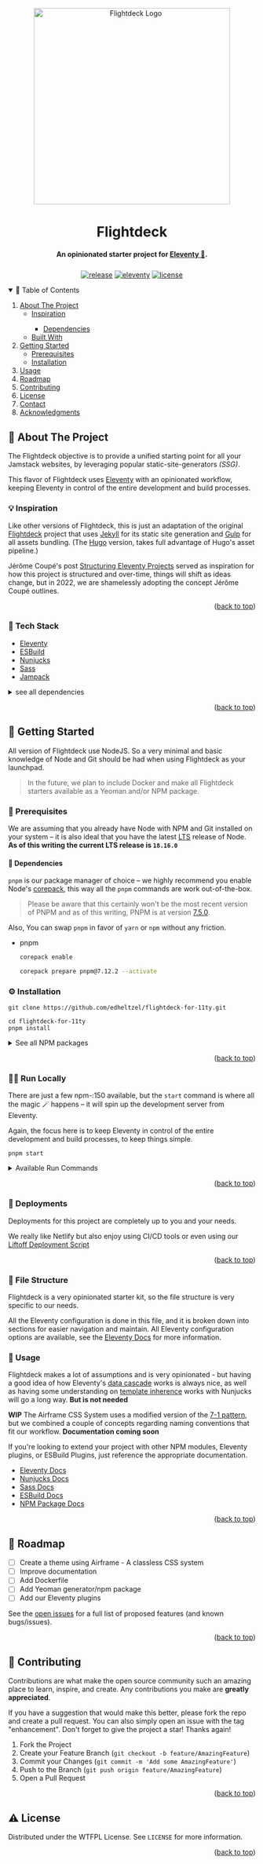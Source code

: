 <div id="top" align="center">
<!-- PROJECT LOGO -->
  <a href="https://github.com/edheltzel"><img src="https://rdm.sfo2.digitaloceanspaces.com/flightdeck/v3-flightdeck__logo--purple-haze-600x528.png" alt="Flightdeck Logo" width="400"></a>
  <h1>Flightdeck</h1>
  <h4 style="padding-bottom: .5em">An opinionated starter project for <a href="https://www.11ty.dev/">Eleventy 🎈</a>.</h4>
<!-- PROJECT SHIELDS -->

[![release](https://img.shields.io/github/release/edheltzel/flightdeck-for-11ty.svg?style=for-the-badge&logo=github&logoColor=white&colorA=101119&colorB=6D57FF)](https://github.com/edheltzel/flightdeck-for-11ty/releases/latest) [![eleventy](https://img.shields.io/badge/Eleventy-v1.0.0+-373277.svg?style=for-the-badge&logo=eleventy&logoColor=white&colorA=101119&colorB=7273D6)](https://github.com/11ty/eleventy/releases/latest) [![license](https://img.shields.io/badge/License-MIT-373277.svg?style=for-the-badge&l&logoColor=white&colorA=101119&colorB=42557B)](https://github.com/edheltzel/flightdeck-for-11ty/blob/master/LICENSE)

</div>

<!-- TABLE OF CONTENTS -->
<details open>
  <summary>📔 Table of Contents</summary>
  <ol>
    <li>
      <a href="#about-the-project">About The Project</a>
      <ul>
        <li><a href="#inspiration">Inspiration</a></li>
        <ul><li><a href="#dependencies">Dependencies</a></li></ul>
        <li><a href="#built-with">Built With</a></li>
      </ul>
    </li>
    <li>
      <a href="#getting-started">Getting Started</a>
      <ul>
        <li><a href="#prerequisites">Prerequisites</a></li>
        <li><a href="#installation">Installation</a></li>
      </ul>
    </li>
    <li><a href="#usage">Usage</a></li>
    <li><a href="#roadmap">Roadmap</a></li>
    <li><a href="#contributing">Contributing</a></li>
    <li><a href="#license">License</a></li>
    <li><a href="#contact">Contact</a></li>
    <li><a href="#acknowledgments">Acknowledgments</a></li>
  </ol>
</details>

<!-- ABOUT THE PROJECT -->

## 🌟 About The Project

The Flightdeck objective is to provide a unified starting point for all your Jamstack websites, by leveraging popular static-site-generators _(SSG)_.

This flavor of Flightdeck uses [Eleventy](https://www.11ty.dev/) with an opinionated workflow, keeping Eleventy in control of the entire development and build processes.

### 💡 Inspiration

Like other versions of Flightdeck, this is just an adaptation of the original [Flightdeck](https://github.com/edheltzel/Flightdeck-Jekyll) project that uses [Jekyll](https://jekyllrb.com/) for its static site generation and [Gulp](https://gulpjs.com/) for all assets bundling. (The [Hugo](https://github.com/edheltzel/Flightdeck-Hugo) version, takes full advantage of Hugo's asset pipeline.)

Jérôme Coupé's post [Structuring Eleventy Projects](https://www.webstoemp.com/blog/eleventy-projects-structure/) served as inspiration for how this project is structured and over-time, things will shift as ideas change, but in 2022, we are shamelessly adopting the concept Jérôme Coupé outlines.

<p align="right">(<a href="#top">back to top</a>)</p>

### 👾 Tech Stack

- [Eleventy](https://www.11ty.dev/)
- [ESBuild](https://esbuild.github.io/)
- [Nunjucks](https://mozilla.github.io/nunjucks/)
- [Sass](https://sass-lang.com/)
- [Jampack](https://jampack.divriots.com/)

<details>
  <summary>see all dependencies</summary>
  <pre>
    ❯ npm list
flightdeck-for-11ty@0.2.0 /Users/ed/Developer/oss/flightdeck/for-11ty-with-esbuild
├── @11ty/eleventy-plugin-syntaxhighlight@5.0.0 -> ./node_modules/.pnpm/@11ty+eleventy-plugin-syntaxhighlight@5.0.0/node_modules/@11ty/eleventy-plugin-syntaxhighlight
├── @11ty/eleventy@2.0.1 -> ./node_modules/.pnpm/@11ty+eleventy@2.0.1/node_modules/@11ty/eleventy
├── @divriots/jampack@0.13.0 -> ./node_modules/.pnpm/@divriots+jampack@0.13.0/node_modules/@divriots/jampack
├── browserlist@1.0.1 -> ./node_modules/.pnpm/browserlist@1.0.1/node_modules/browserlist
├── cross-env@7.0.3 -> ./node_modules/.pnpm/cross-env@7.0.3/node_modules/cross-env
├── css-declaration-sorter@7.0.3 -> ./node_modules/.pnpm/css-declaration-sorter@7.0.3_postcss@8.4.27/node_modules/css-declaration-sorter
├── eleventy-plugin-embed-everything@1.16.0 -> ./node_modules/.pnpm/eleventy-plugin-embed-everything@1.16.0/node_modules/eleventy-plugin-embed-everything
├── esbuild-sass-plugin@2.10.0 -> ./node_modules/.pnpm/esbuild-sass-plugin@2.10.0_esbuild@0.18.18/node_modules/esbuild-sass-plugin
├── esbuild@0.18.18 -> ./node_modules/.pnpm/esbuild@0.18.18/node_modules/esbuild
├── markdown-it-attrs@4.1.6 -> ./node_modules/.pnpm/markdown-it-attrs@4.1.6_markdown-it@13.0.1/node_modules/markdown-it-attrs
├── markdown-it@13.0.1 -> ./node_modules/.pnpm/markdown-it@13.0.1/node_modules/markdown-it
├── npm-run-all@4.1.5 -> ./node_modules/.pnpm/npm-run-all@4.1.5/node_modules/npm-run-all
├── postcss-preset-env@7.8.3 -> ./node_modules/.pnpm/postcss-preset-env@7.8.3_postcss@8.4.27/node_modules/postcss-preset-env
├── postcss@8.4.27 -> ./node_modules/.pnpm/postcss@8.4.27/node_modules/postcss
└── sass@1.64.2 -> ./node_modules/.pnpm/sass@1.64.2/node_modules/sass
  </pre>
</details>
<p align="right">(<a href="#top">back to top</a>)</p>

<!-- GETTING STARTED -->

## 🧰 Getting Started

All version of Flightdeck use NodeJS. So a very minimal and basic knowledge of Node and Git should be had when using Flightdeck as your launchpad.

> In the future, we plan to include Docker and make all Flightdeck starters available as a Yeoman and/or NPM package.

### 🧯 Prerequisites

We are assuming that you already have Node with NPM and Git installed on your system – it is also ideal that you have the latest [LTS](https://nodejs.org/en/download/) release of Node.
**As of this writing the current LTS release is `18.16.0`**

#### 🤖 Dependencies

`pnpm` is our package manager of choice – we highly recommend you enable Node's [corepack](https://nodejs.org/api/corepack.html), this way all the `pnpm` commands are work out-of-the-box.

> Please be aware that this certainly won't be the most recent version of PNPM and as of this writing, PNPM is at version [7.5.0](https://github.com/pnpm/pnpm/releases).

Also, You can swap `pnpm` in favor of `yarn` or `npm` without any friction.

- pnpm

  ```sh
  corepack enable

  corepack prepare pnpm@7.12.2 --activate
  ```

### ⚙️ Installation

```shell
git clone https://github.com/edheltzel/flightdeck-for-11ty.git
```

```shell
cd flightdeck-for-11ty
pnpm install
```

<details>
	<summary>See all NPM packages</summary>
  <pre>pnpm list
  Legend: production dependency, optional only, dev only

flightdeck-for-11ty@0.1.0 /Users/ed/Developer/oss/flightdeck/for-11ty-with-esbuild

devDependencies:
@11ty/eleventy 2.0.1                         browserlist 1.0.1                            eleventy-plugin-embed-everything 1.16.0      markdown-it 13.0.1                           postcss 8.4.27
@11ty/eleventy-plugin-syntaxhighlight 5.0.0  cross-env 7.0.3                              esbuild 0.18.18                              markdown-it-attrs 4.1.6                      postcss-preset-env 7.8.3
@divriots/jampack 0.13.0                     css-declaration-sorter 7.0.3                 esbuild-sass-plugin 2.10.0                   npm-run-all 4.1.5                            sass 1.64.2</pre>
</details>
<p align="right">(<a href="#top">back to top</a>)</p>

### 🏃‍♂️ Run Locally

There are just a few npm-:150
available, but the `start` command is where all the magic 🪄 happens – it will spin up the development server from Eleventy.

Again, the focus here is to keep Eleventy in control of the entire development and build processes, to keep things simple.

```shell
pnpm start
```

<details>
  <summary>Available Run Commands</summary>
  <pre>pnpm run

Lifecycle scripts:
  start
    eleventy --serve --incremental

Commands available via "pnpm run":
  build
    run-s clean build:11ty
  build:11ty
    cross-env ENV=production eleventy
  preview
    npx http-server ./dist -p 8080
  clean
    ./.scrub.sh site
  purge
    ./.scrub.sh purge</pre>

- `build` command - executes the production build of your site with Eleventy, includes HTML minification, compressed Sass, optimized images, and bundled javascript.
  - for our workflow, Cloudflare handles the DNS while Netlify does the building and hosting - Cloudflare's Auto Minify minifies the HTML, CSS, and JS. You can easily add minification to the build process by adding a plugin to Eleventy.
- `preview` command - spins up a local server to preview the production build.
- `clean` command - scrubs/removes the `dist/` and `.cache` directories
- `purge` command - scrubs/removes the `dist/`, `.cache`, `node_modules`, and any lock files from npm, yarn, or pnpm. - A fresh install.
  - **NOTE: Both `clean` and `purge` are executed from a bash script**
</details>

<p align="right">(<a href="#top">back to top</a>)</p>

### ‍🚀 Deployments

Deployments for this project are completely up to you and your needs.

We really like Netlify but also enjoy using CI/CD tools or even using our [Liftoff Deployment Script](https://github.com/edheltzel/Lifftoff-Deploy-Script)

<p align="right">(<a href="#top">back to top</a>)</p>

<!-- File Structure -->

### 📁 File Structure

Flightdeck is a very opinionated starter kit, so the file structure is very specific to our needs.

All the Eleventy configuration is done in this file, and it is broken down into sections for easier navigation and maintain. All Eleventy configuration options are available, see the [Eleventy Docs](https://www.11ty.dev/docs/config/) for more information.


<!-- USAGE -->

### 👀 Usage

Flightdeck makes a lot of assumptions and is very opinionated - but having a good idea of how Eleventy's [data cascade](https://www.11ty.dev/docs/data-cascade/) works is always nice, as well as having some understanding on [template inherence](https://mozilla.github.io/nunjucks/templating.html#template-inheritance) works with Nunjucks will go a long way. **But is not needed**

**WIP** The Airframe CSS System uses a modified version of the [7-1 pattern](https://sass-guidelin.es/#the-7-1-pattern), but we combined a couple of concepts regarding naming conventions that fit our workflow. **Documentation coming soon**

If you're looking to extend your project with other NPM modules, Eleventy plugins, or ESBuild Plugins, just reference the appropriate documentation.

- [Eleventy Docs](https://11ty.dev)
- [Nunjucks Docs](https://mozilla.github.io/nunjucks/templating.html)
- [Sass Docs](https://sass-lang.com/documentation/)
- [ESBuild Docs](https://esbuild.github.io/plugins/)
- [NPM Package Docs](https://docs.npmjs.com/using-npm-packages-in-your-projects)
<p align="right">(<a href="#top">back to top</a>)</p>

<!-- ROADMAP -->

## 🧭 Roadmap

- [ ] Create a theme using Airframe - A classless CSS system
- [ ] Improve documentation
- [ ] Add Dockerfile
- [ ] Add Yeoman generator/npm package
- [ ] Add our Eleventy plugins

See the [open issues](https://github.com/edheltzel/flightdeck-for-11ty/issues) for a full list of proposed features (and known bugs/issues).

<p align="right">(<a href="#top">back to top</a>)</p>

<!-- CONTRIBUTING -->

## 👋 Contributing

Contributions are what make the open source community such an amazing place to learn, inspire, and create. Any contributions you make are **greatly appreciated**.

If you have a suggestion that would make this better, please fork the repo and create a pull request. You can also simply open an issue with the tag "enhancement".
Don't forget to give the project a star! Thanks again!

1. Fork the Project
2. Create your Feature Branch (`git checkout -b feature/AmazingFeature`)
3. Commit your Changes (`git commit -m 'Add some AmazingFeature'`)
4. Push to the Branch (`git push origin feature/AmazingFeature`)
5. Open a Pull Request

<p align="right">(<a href="#top">back to top</a>)</p>

<!-- LICENSE -->

## ⚠️ License

Distributed under the WTFPL License. See `LICENSE` for more information.

<p align="right">(<a href="#top">back to top</a>)</p>
